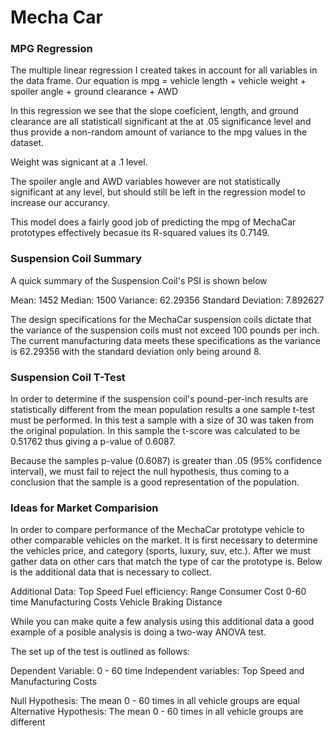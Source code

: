 # Mecha Car
### MPG Regression
The multiple linear regression I created takes in account for all variables in the data frame. Our equation is 
mpg = vehicle length + vehicle weight + spoiler angle + ground clearance + AWD

In this regression we see that the slope coeficient, length, and ground clearance are all statisticall significant
at the at .05 significance level and thus provide a non-random amount of variance to the mpg values in the dataset.

Weight was signicant at a .1 level.

The spoiler angle and AWD variables however are not statistically significant at any level, but should still be left 
in the regression model to increase our accurancy.

This model does a fairly good job of predicting the mpg of MechaCar prototypes effectively becasue its R-squared values
its 0.7149.

### Suspension Coil Summary
A quick summary of the Suspension Coil's PSI is shown below

Mean: 1452
Median: 1500
Variance: 62.29356
Standard Deviation: 7.892627

The design specifications for the MechaCar suspension coils dictate that the variance of the suspension coils must not 
exceed 100 pounds per inch. The current manufacturing data meets these specifications as the variance is 62.29356 with the 
standard deviation only being around 8.

### Suspension Coil T-Test
In order to determine if the suspension coil's pound-per-inch results are statistically different from the mean population 
results a one sample t-test must be performed. In this test a sample with a size of 30 was taken from the original population.
In this sample the t-score was calculated to be 0.51762 thus giving a p-value of 0.6087.

Because the samples p-value (0.6087) is greater than .05 (95% confidence interval), we must fail to reject the null hypothesis,
thus coming to a conclusion that the sample is a good representation of the population.


### Ideas for Market Comparision
In order to compare performance of the MechaCar prototype vehicle to other comparable vehicles on the market. It is first necessary
to determine the vehicles price, and category (sports, luxury, suv, etc.). After we must gather data on other cars that match the 
type of car the prototype is. Below is the additional data that is necessary to collect.

Additional Data:
Top Speed
Fuel efficiency: Range
Consumer Cost
0-60 time
Manufacturing Costs
Vehicle Braking Distance

While you can make quite a few analysis using this additional data a good example of a posible analysis is doing a two-way ANOVA test.

The set up of the test is outlined as follows:

Dependent Variable: 0 - 60 time
Independent variables: Top Speed and Manufacturing Costs

Null Hypothesis: The mean 0 - 60 times in all vehicle groups are equal
Alternative Hypothesis: The mean 0 - 60 times in all vehicle groups are different
